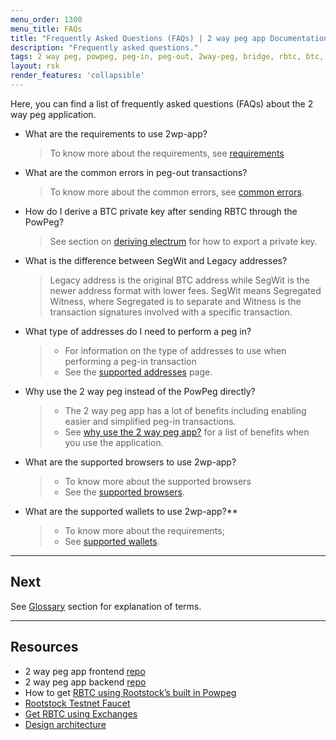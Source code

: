 ```yaml
---
menu_order: 1300
menu_title: FAQs
title: "Frequently Asked Questions (FAQs) | 2 way peg app Documentation"
description: "Frequently asked questions."
tags: 2 way peg, powpeg, peg-in, peg-out, 2way-peg, bridge, rbtc, btc, rootstock, testnet, mainnet, guide, setup, integrate, use
layout: rsk
render_features: 'collapsible'
---
```


Here, you can find a list of frequently asked questions (FAQs) about the 2 way peg application.

[](#top "collapsible")
- What are the requirements to use 2wp-app?
    > To know more about the requirements, see [requirements](/guides/two-way-peg-app/requirements/)
- What are the common errors in peg-out transactions?
    > To know more about the common errors, see [common errors](/guides/two-way-peg-app/pegout/pegout-common-errors).
- How do I derive a BTC private key after sending RBTC through the PowPeg?
    > See section on [deriving electrum](/guides/two-way-peg-app/pegout/deriving-electrum#getting-a-wallet-private-key) for how to export a private key.
- What is the difference between SegWit and Legacy addresses?
    > Legacy address is the original BTC address while SegWit is the newer address format with lower fees. SegWit means Segregated Witness, where Segregated is to separate and Witness is the transaction signatures involved with a specific transaction.
- What type of addresses do I need to perform a peg in?
    > - For information on the type of addresses to use when performing a peg-in transaction
    > - See the [supported addresses](/guides/two-way-peg-app/supported-addresses) page.
- Why use the 2 way peg instead of the PowPeg directly? 
    > - The 2 way peg app has a lot of benefits including enabling easier and simplified peg-in transactions.
    > - See [why use the 2 way peg app?](/guides/two-way-peg-app/overview#why-use-the-2-way-peg-app) for a list of benefits when you use the application.
- What are the supported browsers to use 2wp-app?
    > - To know more about the supported browsers
    > - See the [supported browsers](/guides/two-way-peg-app/supported-browsers).
- What are the supported wallets to use 2wp-app?**
    > - To know more about the requirements;
    > - See [supported wallets](/guides/two-way-peg-app/supported-wallets).

----

## Next

See [Glossary](/guides/two-way-peg-app/glossary/) section for explanation of terms.

----

## Resources

* 2 way peg app frontend [repo](https://github.com/rsksmart/2wp-app)
* 2 way peg app backend [repo](https://github.com/rsksmart/2wp-api)
* How to get [RBTC using Rootstock’s built in Powpeg](https://developers.rootstock.io/guides/get-crypto-on-rsk/powpeg-btc-rbtc/)
* [Rootstock Testnet Faucet](https://faucet.rootstock.io/)
* [Get RBTC using Exchanges](https://developers.rootstock.io/guides/get-crypto-on-rsk/rbtc-exchanges/)
* [Design architecture](/guides/two-way-peg-app/advanced-operations/design-architecture/)
